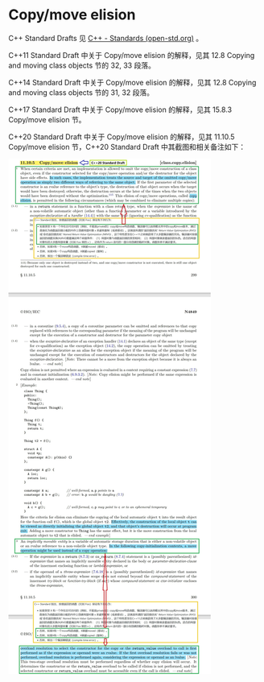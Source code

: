 # Copy/move elision

C++ Standard Drafts 见 [C++ - Standards (open-std.org)](http://www.open-std.org/JTC1/SC22/WG21/docs/standards) 。

C++11 Standard Draft 中关于 Copy/move elision 的解释，见其 12.8 Copying and moving class objects 节的 32, 33 段落。

C++14 Standard Draft 中关于 Copy/move elision 的解释，见其 12.8 Copying and moving class objects 节的 31, 32 段落。

C++17 Standard Draft 中关于 Copy/move elision 的解释，见其 15.8.3 Copy/move elision 节。

C++20 Standard Draft 中关于 Copy/move elision 的解释，见其 11.10.5 Copy/move elision 节，C++20 Standard Draft 中其截图和相关备注如下：

![Ch06_03_CopyMoveElision_CppStandardDraft.jpeg](../../Images/Chapter06/Ch06_03_CopyMoveElision_CppStandardDraft.jpeg)